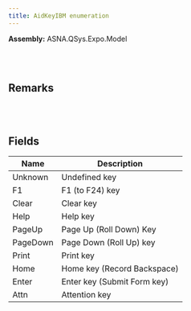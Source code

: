 ```yaml
---
title: AidKeyIBM enumeration
---
```




**Assembly:** ASNA.QSys.Expo.Model

<br>
<br>

## Remarks

<br>
<br>

## Fields

| Name | Description
| --- | --- 
| Unknown | Undefined key
| F1 | F1 (to F24) key
| Clear | Clear key
| Help | Help key
| PageUp | Page Up (Roll Down) Key
| PageDown | Page Down (Roll Up) key
| Print | Print key
| Home | Home key (Record Backspace)
| Enter | Enter key (Submit Form key)
| Attn | Attention key

<br>
<br>

